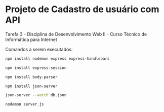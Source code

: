 # Projeto de Cadastro de usuário com API
Tarefa 3 - Disciplina de Desenvolvimento Web II - Curso Técnico de Informática para Internet

Comandos a serem  executados:
```bash
npm install nodemon express express-handlebars
```

```bash
npm install express-session
```

```bash
npm install body-parser
```

```bash
npm install json-server
```

```bash
json-server --watch db.json
```

```bash
nodemon server.js
```


